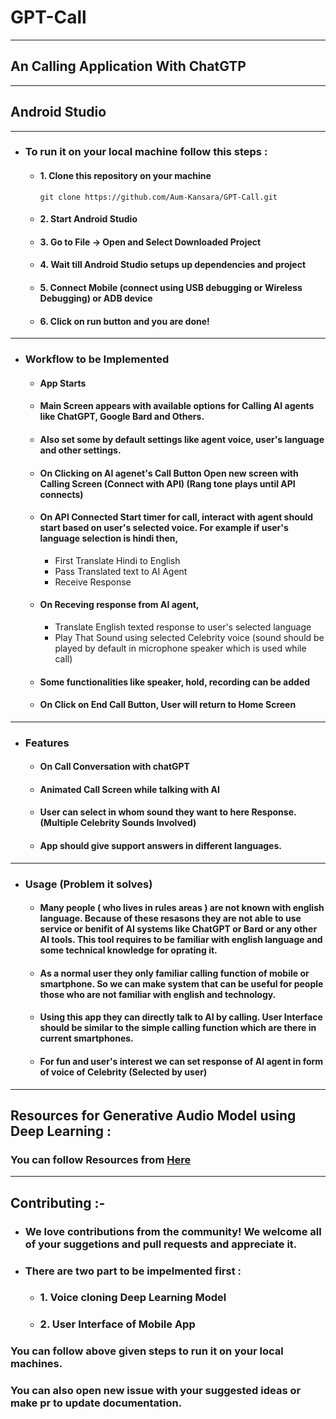 # GPT-Call
- - - -
## An Calling Application With ChatGTP
- - - -
## Android Studio
- - - -
* ### To run it on your local machine follow this steps :

  * #### 1. Clone this repository on your machine
    `git clone https://github.com/Aum-Kansara/GPT-Call.git`
  
  * #### 2. Start Android Studio

  * #### 3. Go to File -> Open and Select Downloaded Project

  * #### 4. Wait till Android Studio setups up dependencies and project

  * #### 5. Connect Mobile (connect using USB debugging or Wireless Debugging) or ADB device

  * #### 6. Click on run button and you are done!
- - - -
* ### Workflow to be Implemented
  * #### App Starts
  * #### Main Screen appears with available options for Calling AI agents like ChatGPT, Google Bard and Others.
  * #### Also set some by default settings like agent voice, user's language and other settings.
  * #### On Clicking on AI agenet's Call Button Open new screen with Calling Screen (Connect with API) (Rang tone plays until API connects)
  * #### On API Connected Start timer for call, interact with agent should start based on user's selected voice. For example if user's language selection is hindi then,
      * First Translate Hindi to English
      * Pass Translated text to AI Agent
      * Receive Response
  * #### On Receving response from AI agent,
      * Translate English texted response to user's selected language
      * Play That Sound using selected Celebrity voice (sound should be played by default in microphone speaker which is used while call)
  * #### Some functionalities like speaker, hold, recording can be added
  * #### On Click on End Call Button, User will return to Home Screen
- - - -
* ### Features
  * #### On Call Conversation with chatGPT
  * #### Animated Call Screen while talking with AI
  * #### User can select in whom sound they want to here Response. (Multiple Celebrity Sounds Involved)
  * #### App should give support answers in different languages.
- - - -
* ### Usage (Problem it solves)
  * #### Many people ( who lives in rules areas ) are not known with english language. Because of these resasons they are not able to use service or benifit of AI systems like ChatGPT or  Bard or any other AI tools. This tool requires to be familiar with english language and some technical knowledge for oprating it.

  * #### As a normal user they only familiar calling function of mobile or smartphone. So we can make system that can be useful for people those who are not familiar with english and technology. 

  * #### Using this app they can directly talk to AI by calling. User Interface should be similar to the simple calling function which are there in current smartphones. 

  * #### For fun and user's interest we can set response of AI agent in form of voice of Celebrity (Selected by user)
- - - -

## Resources for Generative Audio Model using Deep Learning :
### You can follow Resources from [Here](resources.txt)
- - - -
## Contributing :-
* ### We love contributions from the community! We welcome all of your suggetions and pull requests and appreciate it.
* ### There are two part to be impelmented first :
  * ### 1. Voice cloning Deep Learning Model
  * ### 2. User Interface of Mobile App
### You can follow above given steps to run it on your local machines.
### You can also open new issue with your suggested ideas or make pr to update documentation.

